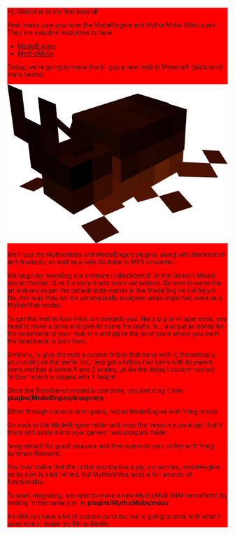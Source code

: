 

<div style="background:red;" >

Hi, Welcome to my first tutorial!

First, make sure you have the ModelEngine and MythicMobs Wikis open.
They are valuable resources to have.
 - [ModelEngine ](https://git.lumine.io/mythiccraft/model-engine-4/-/wikis/home)
 - [MythicMobs ](https://git.mythiccraft.io/mythiccraft/MythicMobs/-/wikis/home)
 
Today, we're going to make this lil' guy a new mob in Minecraft.
(picture of rhino beetle) 

<!-- ![sparkles](img/RhinoBeetle_V3.png) -->

<p align="center">
  <img src="img/RhinoBeetle_V3.png", style="background:red;" />
</p>
We'll use the MythicMobs and ModelEngine plugins, along with Blockbench and Audacity, as well as a safe Youtube to MP3 converter.

We begin by modeling our creature in Blockbench, in the Generic Model project format. Give it a texture and some animations. Be sure to name the animations as per the default state names in the ModelEngine config.yml file, this way they will be automatically assigned when imported, even as a MythicMob model.

To get the mob to look then turn towards you, like a pig or villager does, you need to make a bone and give its name the prefix 'hi_' and put all bones for the head/neck of your mob in it and place the pivot point where you want the head/neck to turn from.

Similarly, to give the mob a custom hitbox that turns with it, theoretically, you could use the prefix 'ob_' and get a hitbox that turns with its parent bone and has discrete X and Z scales, unlike the default custom named 'hitbox' which is square with Y height.

Once the Blockbench model is complete, you just drag it into **plugins/ModelEngine/blueprints**

Either through console or in-game, reload ModelEngine with 'meg reload'

Go back to the ModelEngine folder and copy the 'resource pack.zip' that's there and paste it into your games' resourcepack folder.

'meg reload' for good measure and then summon your critter with 'meg summon filename'.

You may notice that the critter sounds like a pig, no worries, modelengine on its own is a bit limited, but MythicMobs adds a fair amount of functionality.

To start integrating, we need to make a new MythicMob (MM henceforth) by making 'crittername.yml' in **plugins/MythicMobs/mobs**

An MM can have a lot of custom parts but we're going to stick with what I used when I made my Rhino Beetle.

</div>
